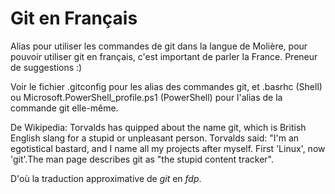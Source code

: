 # Git en Français

Alias pour utiliser les commandes de git dans la langue de Molière, pour pouvoir utiliser git en français, c'est important de parler la France.
Preneur de suggestions :)

Voir le fichier .gitconfig pour les alias des commandes git, et .basrhc (Shell) ou Microsoft.PowerShell_profile.ps1 (PowerShell) pour l'alias de la commande git elle-même.

De Wikipedia: Torvalds has quipped about the name git, which is British English slang for a stupid or unpleasant person. Torvalds said: "I'm an egotistical bastard, and I name all my projects after myself. First 'Linux', now 'git'.The man page describes git as "the stupid content tracker".
 
D'où la traduction approximative de *git* en *fdp*.
